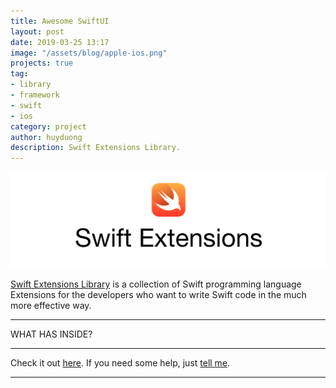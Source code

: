 ```yaml
---
title: Awesome SwiftUI
layout: post
date: 2019-03-25 13:17
image: "/assets/blog/apple-ios.png"
projects: true
tag:
- library
- framework
- swift
- ios
category: project
author: huyduong
description: Swift Extensions Library.
---
```


![Screenshot](https://raw.githubusercontent.com/duonghominhhuy/duonghominhhuy.github.io/master/assets/project/swift-extensions.jpg)

 <a href="https://github.com/duonghominhhuy/swift-extensions" target="_blank">Swift Extensions Library</a> is a collection of Swift programming language Extensions for the developers who want to write Swift code in the much more effective way.

---

WHAT HAS INSIDE?



---

Check it out <a href="https://github.com/duonghominhhuy/swift-extensions" target="_blank">here</a>.
If you need some help, just <a href="https://github.com/duonghominhhuy/swift-extensions/issues" target="_blank">tell me</a>.

---